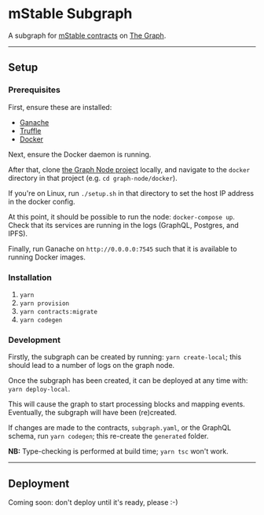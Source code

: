 # mStable Subgraph

A subgraph for [mStable contracts](https://github.com/mstable/mStable-contracts) on [The Graph](http://thegraph.com/).

---

## Setup


### Prerequisites

First, ensure these are installed:

* [Ganache](https://www.trufflesuite.com/ganache)
* [Truffle](https://www.trufflesuite.com/truffle)
* [Docker](https://docs.docker.com/install)

Next, ensure the Docker daemon is running.

After that, clone [the Graph Node project](https://github.com/graphprotocol/graph-node) locally,
and navigate to the `docker` directory in that project (e.g. `cd graph-node/docker`).

If you're on Linux, run `./setup.sh` in that directory to set the host IP address in the docker config.

At this point, it should be possible to run the node: `docker-compose up`. Check that its
services are running in the logs (GraphQL, Postgres, and IPFS).

Finally, run Ganache on `http://0.0.0.0:7545` such that it is available to running Docker images.

### Installation

1. `yarn`
2. `yarn provision`
3. `yarn contracts:migrate`
4. `yarn codegen`

### Development

Firstly, the subgraph can be created by running: `yarn create-local`; this should lead to
a number of logs on the graph node.

Once the subgraph has been created, it can be deployed at any time with: `yarn deploy-local`.

This will cause the graph to start processing blocks and mapping events. Eventually, the
subgraph will have been (re)created.

If changes are made to the contracts, `subgraph.yaml`, or the GraphQL schema, run `yarn codegen`;
this re-create the `generated` folder.

**NB:** Type-checking is performed at build time; `yarn tsc` won't work.


---

## Deployment

Coming soon: don't deploy until it's ready, please :-)
